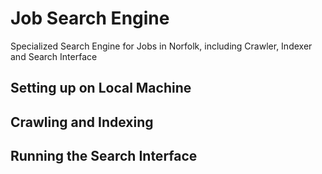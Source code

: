 # Job Search Engine
Specialized Search Engine for Jobs in Norfolk, including Crawler, Indexer and Search Interface

## Setting up on Local Machine

## Crawling and Indexing

## Running the Search Interface
